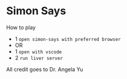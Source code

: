 # Simon Says

How to play
- 1 `open simon-says with preferred browser`
- OR
- 1 `open with vscode`
- 2 `run liver server`





All credit goes to Dr. Angela Yu
